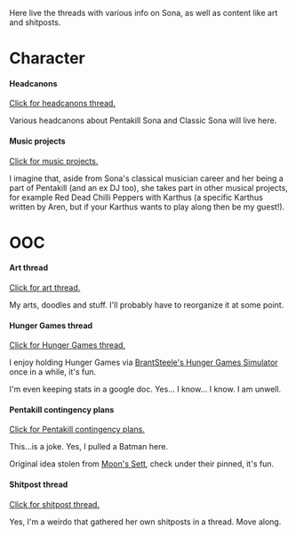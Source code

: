 Here live the threads with various info on Sona, as well as content like art and shitposts.

# Character

#### Headcanons

[Click for headcanons thread.](https://twitter.com/DAMNSONA/status/1733014278213423197)

Various headcanons about Pentakill Sona and Classic Sona will live here.

#### Music projects

[Click for music projects.](https://twitter.com/DAMNSONA/status/1724071281425780787)

I imagine that, aside from Sona's classical musician career and her being a part of Pentakill (and an ex DJ too), she takes part in other musical projects, for example Red Dead Chilli Peppers with Karthus (a specific Karthus written by Aren, but if your Karthus wants to play along then be my guest!).

# OOC

#### Art thread

[Click for art thread.](https://twitter.com/DAMNSONA/status/1440724420377468933)

My arts, doodles and stuff. I'll probably have to reorganize it at some point.

#### Hunger Games thread

[Click for Hunger Games thread.](https://twitter.com/DAMNSONA/status/1723807212462616895)

I enjoy holding Hunger Games via [BrantSteele's Hunger Games Simulator](https://brantsteele.net/hungergames/disclaimer.php) once in a while, it's fun.

I'm even keeping stats in a google doc. Yes... I know... I know. I am unwell.

#### Pentakill contingency plans

[Click for Pentakill contingency plans.](https://twitter.com/DAMNSONA/status/1730727163232489610)

This...is a joke. Yes, I pulled a Batman here.

Original idea stolen from [Moon's Sett](https://twitter.com/SoulBoundSteel), check under their pinned, it's fun.

#### Shitpost thread

[Click for shitpost thread.](https://twitter.com/DAMNSONA/status/1440724528963862531)

Yes, I'm a weirdo that gathered her own shitposts in a thread. Move along.

